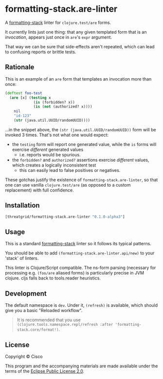 # formatting-stack.are-linter

A [formatting-stack](https://github.com/nedap/formatting-stack) linter for `clojure.test/are` forms.    

It currently lints just one thing: that any given templated form that is an _invocation_, appears just once in `are`'s `expr` argument.

That way we can be sure that side-effects aren't repeated, which can lead to confusing reports or brittle tests.

## Rationale

This is an example of an `are` form that templates an invocation more than once:

```clj
(deftest foo-test
  (are [x] (testing x
             (is (forbidden? x))
             (is (not (authorized? x))))
    nil
    "id-123"
    (str (java.util.UUID/randomUUID))))
```

...in the snippet above, the `(str (java.util.UUID/randomUUID))` form will be invoked 3 times. That's not what one would expect:

* the `testing` form will report one generated value, while the `is` forms will exercise _different_ generated values
  * i.e. reports would be spurious.
* the `forbidden?` and `authorized?` assertions exercise _different_ values, which creates a logically inconsistent test
  * this can easily lead to false positives or negatives.  

These gotchas justify the existence of `formatting-stack.are-linter`, so that one can use vanilla `clojure.test/are` (as opposed to a custom replacement) with full confidence.

## Installation

```clojure
[threatgrid/formatting-stack.are-linter "0.1.0-alpha3"]
```

## Usage

This is a standard [formatting-stack](https://github.com/nedap/formatting-stack) linter so it follows its typical patterns.

You should be able to add `(formatting-stack.are-linter.api/new)` to your 'stack' of linters.

This linter is Clojure/Script compatible. The ns-form parsing (necessary for processing e.g. `(foo/are` aliased forms) is particularly precise in JVM clojure. cljs falls back to tools.reader heuristics.

## Development

The default namespace is `dev`. Under it, `(refresh)` is available, which should give you a basic "Reloaded workflow".

> It is recommended that you use `(clojure.tools.namespace.repl/refresh :after 'formatting-stack.core/format!)`.

## License

Copyright © Cisco

This program and the accompanying materials are made available under the terms of the [Eclipse Public License 2.0](https://www.eclipse.org/legal/epl-2.0).
